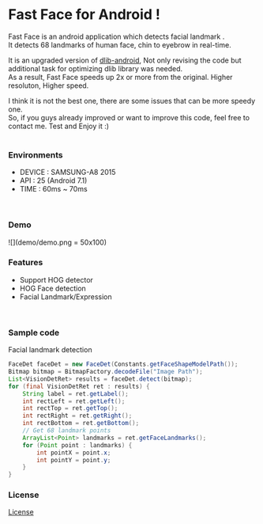 # Fast Face for Android !

Fast Face is an android application which detects facial landmark . <br />
It detects 68 landmarks of human face, chin to eyebrow in real-time. <br />

It is an upgraded version of [dlib-android](https://github.com/tzutalin/dlib-android), Not only revising the code but additional task for optimizing dlib library was needed. <br />
As a result, Fast Face speeds up 2x or more from the original. Higher resoluton, Higher speed.<br />

I think it is not the best one, there are some issues that can be more speedy one. <br />
So, if you guys already improved or want to improve this code, feel free to contact me. Test and Enjoy it :) <br />
<br />

### Environments
* DEVICE : SAMSUNG-A8 2015
* API    : 25 (Android 7.1)
* TIME   : 60ms ~ 70ms
<br />

### Demo
![](demo/demo.png = 50x100)

### Features

* Support HOG detector
* HOG Face detection
* Facial Landmark/Expression
<br />

### Sample code

Facial landmark detection
```java
FaceDet faceDet = new FaceDet(Constants.getFaceShapeModelPath());
Bitmap bitmap = BitmapFactory.decodeFile("Image Path");
List<VisionDetRet> results = faceDet.detect(bitmap);
for (final VisionDetRet ret : results) {
    String label = ret.getLabel();
    int rectLeft = ret.getLeft();
    int rectTop = ret.getTop();
    int rectRight = ret.getRight();
    int rectBottom = ret.getBottom();
    // Get 68 landmark points
    ArrayList<Point> landmarks = ret.getFaceLandmarks();
    for (Point point : landmarks) {
        int pointX = point.x;
        int pointY = point.y;
    }
}
```

### License
[License](LICENSE.md)
